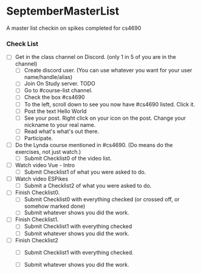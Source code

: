 # SeptemberMasterList
A master list checkin on spikes completed for cs4690

### Check List

* [ ] Get in the class channel on Discord. (only 1 in 5 of you are in the channel)
  * [ ] Create discord user. (You can use whatever you want for your user name/handle/alias)
  * [ ] Join On Study server. TODO
  * [ ] Go to #course-list channel.
  * [ ] Check the box #cs4690
  * [ ] To the left, scroll down to see you now have #cs4690 listed. Click it.
  * [ ] Post the text Hello World
  * [ ] See your post. Right click on your icon on the post. Change your nickname to your real name.
  * [ ] Read what's what's out there.
  * [ ] Participate.
* [ ] Do the Lynda course mentioned in #cs4690. (Do means do the exercises, not just watch.)
  * [ ] Submit Checklist0 of the video list. 
* [ ] Watch video Vue - Intro
  * [ ] Submit Checklist1 of what you were asked to do.
* [ ] Watch video ESPikes
  * [ ] Submit a Checklist2 of what you were asked to do.
* [ ] Finish Checklist0.
  * [ ] Submit Checklist0 with everything checked (or crossed off, or somehow marked done)
  * [ ] Submit whatever shows you did the work.
* [ ] Finish Checklist1.
  * [ ] Submit Checklist1 with everything checked 
  * [ ] Submit whatever shows you did the work.
* [ ] Finish Checklist2
  * [ ] Submit Checklist1 with everything checked.
  * [ ] Submit whatever shows you did the work.

